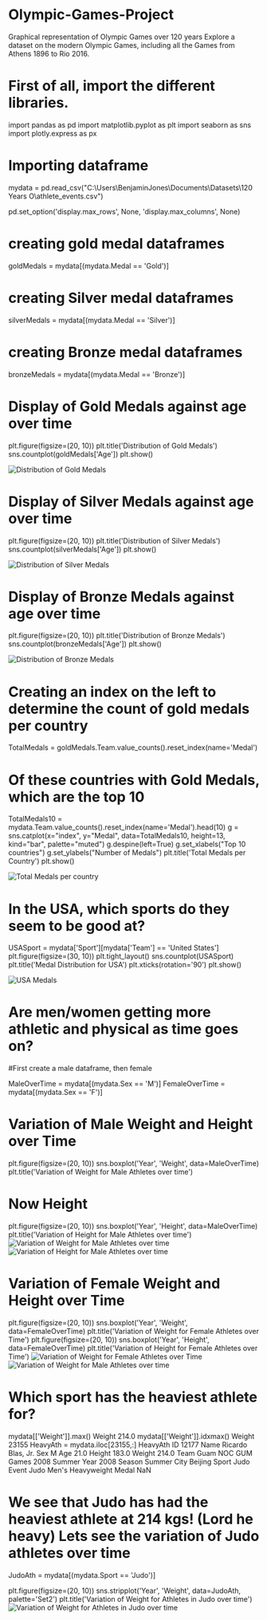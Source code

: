 # Olympic-Games-Project
Graphical representation of Olympic Games over 120 years
Explore a dataset on the modern Olympic Games, including all the Games from Athens 1896 to Rio 2016. 

# First of all, import the different libraries.

import pandas as pd
import matplotlib.pyplot as plt
import seaborn as sns
import plotly.express as px

# Importing dataframe
mydata = pd.read_csv("C:\\Users\\BenjaminJones\\Documents\\Datasets\\120 Years O\\athlete_events.csv")

pd.set_option('display.max_rows', None, 'display.max_columns', None)

# creating gold medal dataframes 
goldMedals = mydata[(mydata.Medal == 'Gold')]

# creating Silver medal dataframes
silverMedals = mydata[(mydata.Medal == 'Silver')]

# creating Bronze medal dataframes
bronzeMedals = mydata[(mydata.Medal == 'Bronze')]

# Display of Gold Medals against age over time
plt.figure(figsize=(20, 10))
plt.title('Distribution of Gold Medals')
sns.countplot(goldMedals['Age'])
plt.show()

![Distribution of Gold Medals](https://user-images.githubusercontent.com/107674973/179981836-a88dd426-f581-43c8-844f-7f0a9ba90f21.png)

# Display of Silver Medals against age over time
plt.figure(figsize=(20, 10))
plt.title('Distribution of Silver Medals')
sns.countplot(silverMedals['Age'])
plt.show()

![Distribution of Silver Medals](https://user-images.githubusercontent.com/107674973/179982028-5dc5e78d-feb7-417c-856c-f8cd6a2058c2.png)

# Display of Bronze Medals against age over time
plt.figure(figsize=(20, 10))
plt.title('Distribution of Bronze Medals')
sns.countplot(bronzeMedals['Age'])
plt.show()

![Distribution of Bronze Medals](https://user-images.githubusercontent.com/107674973/179982138-81ab1ce9-5e45-414a-bc28-1252f49015fe.png)

# Creating an index on the left to determine the count of gold medals per country
TotalMedals = goldMedals.Team.value_counts().reset_index(name='Medal')

# Of these countries with Gold Medals, which are the top 10
TotalMedals10 = mydata.Team.value_counts().reset_index(name='Medal').head(10)
g = sns.catplot(x="index", y="Medal", data=TotalMedals10,
                height=13, kind="bar", palette="muted")
g.despine(left=True)
g.set_xlabels("Top 10 countries")
g.set_ylabels("Number of Medals")
plt.title('Total Medals per Country')
plt.show()

![Total Medals per country](https://user-images.githubusercontent.com/107674973/179982639-1c9472f4-2452-41b8-9343-77d34f7e9520.png)

# In the USA, which sports do they seem to be good at?

USASport = mydata['Sport'][mydata['Team'] == 'United States']
plt.figure(figsize=(30, 10))
plt.tight_layout()
sns.countplot(USASport)
plt.title('Medal Distribution for USA')
plt.xticks(rotation='90')
plt.show()

![USA Medals](https://user-images.githubusercontent.com/107674973/179982725-c4d4cbc1-cc19-463e-9445-2653153add72.png)

# Are men/women getting more athletic and physical as time goes on?
#First create a male dataframe, then female

MaleOverTime = mydata[(mydata.Sex == 'M')]
FemaleOverTime = mydata[(mydata.Sex == 'F')]

# Variation of Male Weight and Height over Time
plt.figure(figsize=(20, 10))
sns.boxplot('Year', 'Weight', data=MaleOverTime)
plt.title('Variation of Weight for Male Athletes over time')
# Now Height
plt.figure(figsize=(20, 10))
sns.boxplot('Year', 'Height', data=MaleOverTime)
plt.title('Variation of Height for Male Athletes over time')
![Variation of Weight for Male Athletes over time](https://user-images.githubusercontent.com/107674973/180006654-11cd7ed1-9caf-4e07-9d68-c09474ac5fc8.png)
![Variation of Height for Male Athletes over time](https://user-images.githubusercontent.com/107674973/180006619-fcba5878-cc67-4723-8aed-fd701e6a4024.png)

# Variation of Female Weight and Height over Time
plt.figure(figsize=(20, 10))
sns.boxplot('Year', 'Weight', data=FemaleOverTime)
plt.title('Variation of Weight for Female Athletes over Time')
plt.figure(figsize=(20, 10))
sns.boxplot('Year', 'Height', data=FemaleOverTime)
plt.title('Variation of Height for Female Athletes over Time')
![Variation of Weight for Female Athletes over Time](https://user-images.githubusercontent.com/107674973/180006856-a4f63a52-7d37-4efe-a4a3-21545cc78c88.png)
![Variation of Weight for Male Athletes over time](https://user-images.githubusercontent.com/107674973/180006871-c081bf95-44ba-4a6f-813a-88447bcb17db.png)

# Which sport has the heaviest athlete for?

mydata[['Weight']].max()
Weight    214.0
mydata[['Weight']].idxmax()
Weight    23155
HeavyAth = mydata.iloc[23155,:]
HeavyAth
ID                         12177
Name           Ricardo Blas, Jr.
Sex                            M
Age                         21.0
Height                     183.0
Weight                     214.0
Team                        Guam
NOC                          GUM
Games                2008 Summer
Year                        2008
Season                    Summer
City                     Beijing
Sport                       Judo
Event     Judo Men's Heavyweight
Medal                        NaN

# We see that Judo has had the heaviest athlete at 214 kgs! (Lord he heavy) Lets see the variation of Judo athletes over time

JudoAth = mydata[(mydata.Sport == 'Judo')]

plt.figure(figsize=(20, 10))
sns.stripplot('Year', 'Weight', data=JudoAth, palette='Set2')
plt.title('Variation of Weight for Athletes in Judo over time')
![Variation of Weight for Athletes in Judo over time](https://user-images.githubusercontent.com/107674973/180007346-38dc36ec-ca0a-4b01-ae86-ffa04dd9c854.png)



